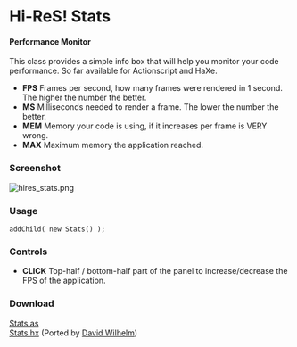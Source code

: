 Hi-ReS! Stats
========

#### Performance Monitor ####

This class provides a simple info box that will help you monitor your code performance.
So far available for Actionscript and HaXe.

* **FPS** Frames per second, how many frames were rendered in 1 second. The higher the number the better.
* **MS** Milliseconds needed to render a frame. The lower the number the better.
* **MEM** Memory your code is using, if it increases per frame is VERY wrong.
* **MAX** Maximum memory the application reached.

### Screenshot ###

![hires_stats.png](https://raw.githubusercontent.com/mrdoob/Hi-ReS-Stats/master/assets/hires_stats.png)

### Usage ###

	addChild( new Stats() );

### Controls ###

* **CLICK** Top-half / bottom-half part of the panel to increase/decrease the FPS of the application.

### Download ###


[Stats.as](https://github.com/mrdoob/Hi-ReS-Stats/raw/master/src/net/hires/debug/Stats.as)  
[Stats.hx](https://github.com/mrdoob/Hi-ReS-Stats/raw/master/src/net/hires/debug/Stats.hx) (Ported by [David Wilhelm](http://github.com/bigfish))
